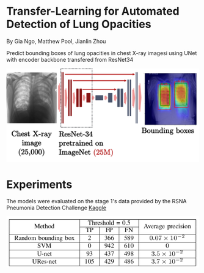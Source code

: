 # Transfer-Learning for Automated Detection of Lung Opacities

By Gia Ngo, Matthew Pool, Jianlin Zhou

Predict bounding boxes of lung opacities in chest X-ray imagesi using UNet with encoder backbone transfered from ResNet34

![Overview](/images/overview.png)

# Experiments

The models were evaluated on the stage 1's data provided by the RSNA Pneumonia Detection Challenge [Kaggle](https://www.kaggle.com/c/rsna-pneumonia-detection-challenge)

![Result](/images/result.png)
